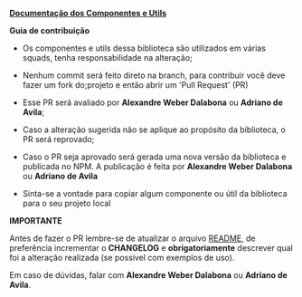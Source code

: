 [**Documentação dos Componentes e Utils**](https://github.com/ModernizaDatasul/dts-backoffice-util/tree/master/projects/dts-backoffice-util "Readme")

**Guia de contribuição**
- Os componentes e utils dessa biblioteca são utilizados em várias squads, tenha responsabilidade na alteração;

- Nenhum commit será feito direto na branch, para contribuir você deve fazer um fork do;projeto e então abrir um 'Pull Request' (PR)

- Esse PR será avaliado por **Alexandre Weber Dalabona** ou **Adriano de Avila**;

- Caso a alteração sugerida não se aplique ao propósito da biblioteca, o PR será reprovado;

- Caso o PR seja aprovado será gerada uma nova versão da biblioteca e publicada no NPM. A publicação é feita por **Alexandre Weber Dalabona** ou **Adriano de Avila**

- Sinta-se a vontade para copiar algum componente ou útil da biblioteca para o seu projeto local

**IMPORTANTE**

Antes de fazer o PR lembre-se de atualizar o arquivo [README](https://github.com/ModernizaDatasul/dts-backoffice-util/tree/master/projects/dts-backoffice-util "Readme"), de preferência incrementar o **CHANGELOG** e **obrigatoriamente** descrever qual foi a alteração realizada (se possível com  exemplos de uso).


Em caso de dúvidas, falar com **Alexandre Weber Dalabona** ou **Adriano de Avila**.
